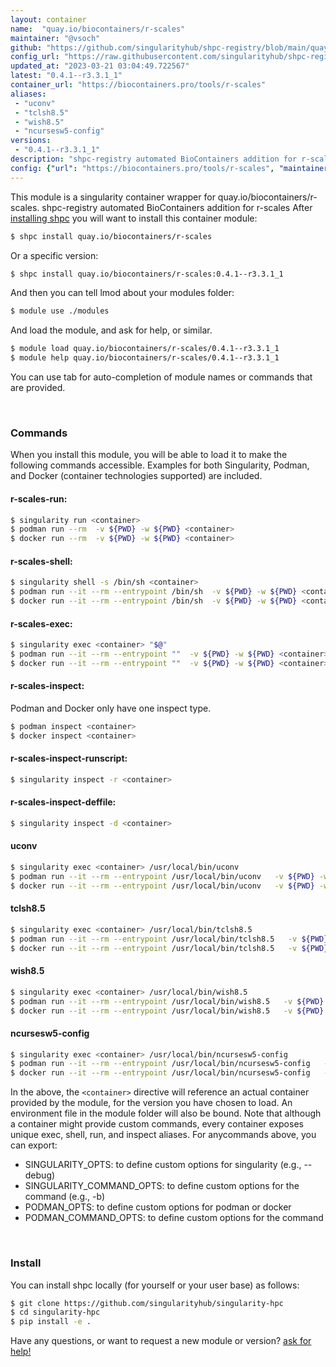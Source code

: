 ```yaml
---
layout: container
name:  "quay.io/biocontainers/r-scales"
maintainer: "@vsoch"
github: "https://github.com/singularityhub/shpc-registry/blob/main/quay.io/biocontainers/r-scales/container.yaml"
config_url: "https://raw.githubusercontent.com/singularityhub/shpc-registry/main/quay.io/biocontainers/r-scales/container.yaml"
updated_at: "2023-03-21 03:04:49.722567"
latest: "0.4.1--r3.3.1_1"
container_url: "https://biocontainers.pro/tools/r-scales"
aliases:
 - "uconv"
 - "tclsh8.5"
 - "wish8.5"
 - "ncursesw5-config"
versions:
 - "0.4.1--r3.3.1_1"
description: "shpc-registry automated BioContainers addition for r-scales"
config: {"url": "https://biocontainers.pro/tools/r-scales", "maintainer": "@vsoch", "description": "shpc-registry automated BioContainers addition for r-scales", "latest": {"0.4.1--r3.3.1_1": "sha256:33fb39cda142b837425d5b159e4d6102ab64ca759ea99fbef1f0e3540d4fadbf"}, "tags": {"0.4.1--r3.3.1_1": "sha256:33fb39cda142b837425d5b159e4d6102ab64ca759ea99fbef1f0e3540d4fadbf"}, "docker": "quay.io/biocontainers/r-scales", "aliases": {"uconv": "/usr/local/bin/uconv", "tclsh8.5": "/usr/local/bin/tclsh8.5", "wish8.5": "/usr/local/bin/wish8.5", "ncursesw5-config": "/usr/local/bin/ncursesw5-config"}}
---
```


This module is a singularity container wrapper for quay.io/biocontainers/r-scales.
shpc-registry automated BioContainers addition for r-scales
After [installing shpc](#install) you will want to install this container module:


```bash
$ shpc install quay.io/biocontainers/r-scales
```

Or a specific version:

```bash
$ shpc install quay.io/biocontainers/r-scales:0.4.1--r3.3.1_1
```

And then you can tell lmod about your modules folder:

```bash
$ module use ./modules
```

And load the module, and ask for help, or similar.

```bash
$ module load quay.io/biocontainers/r-scales/0.4.1--r3.3.1_1
$ module help quay.io/biocontainers/r-scales/0.4.1--r3.3.1_1
```

You can use tab for auto-completion of module names or commands that are provided.

<br>

### Commands

When you install this module, you will be able to load it to make the following commands accessible.
Examples for both Singularity, Podman, and Docker (container technologies supported) are included.

#### r-scales-run:

```bash
$ singularity run <container>
$ podman run --rm  -v ${PWD} -w ${PWD} <container>
$ docker run --rm  -v ${PWD} -w ${PWD} <container>
```

#### r-scales-shell:

```bash
$ singularity shell -s /bin/sh <container>
$ podman run --it --rm --entrypoint /bin/sh  -v ${PWD} -w ${PWD} <container>
$ docker run --it --rm --entrypoint /bin/sh  -v ${PWD} -w ${PWD} <container>
```

#### r-scales-exec:

```bash
$ singularity exec <container> "$@"
$ podman run --it --rm --entrypoint ""  -v ${PWD} -w ${PWD} <container> "$@"
$ docker run --it --rm --entrypoint ""  -v ${PWD} -w ${PWD} <container> "$@"
```

#### r-scales-inspect:

Podman and Docker only have one inspect type.

```bash
$ podman inspect <container>
$ docker inspect <container>
```

#### r-scales-inspect-runscript:

```bash
$ singularity inspect -r <container>
```

#### r-scales-inspect-deffile:

```bash
$ singularity inspect -d <container>
```


#### uconv

```bash
$ singularity exec <container> /usr/local/bin/uconv
$ podman run --it --rm --entrypoint /usr/local/bin/uconv   -v ${PWD} -w ${PWD} <container> -c " $@"
$ docker run --it --rm --entrypoint /usr/local/bin/uconv   -v ${PWD} -w ${PWD} <container> -c " $@"
```


#### tclsh8.5

```bash
$ singularity exec <container> /usr/local/bin/tclsh8.5
$ podman run --it --rm --entrypoint /usr/local/bin/tclsh8.5   -v ${PWD} -w ${PWD} <container> -c " $@"
$ docker run --it --rm --entrypoint /usr/local/bin/tclsh8.5   -v ${PWD} -w ${PWD} <container> -c " $@"
```


#### wish8.5

```bash
$ singularity exec <container> /usr/local/bin/wish8.5
$ podman run --it --rm --entrypoint /usr/local/bin/wish8.5   -v ${PWD} -w ${PWD} <container> -c " $@"
$ docker run --it --rm --entrypoint /usr/local/bin/wish8.5   -v ${PWD} -w ${PWD} <container> -c " $@"
```


#### ncursesw5-config

```bash
$ singularity exec <container> /usr/local/bin/ncursesw5-config
$ podman run --it --rm --entrypoint /usr/local/bin/ncursesw5-config   -v ${PWD} -w ${PWD} <container> -c " $@"
$ docker run --it --rm --entrypoint /usr/local/bin/ncursesw5-config   -v ${PWD} -w ${PWD} <container> -c " $@"
```



In the above, the `<container>` directive will reference an actual container provided
by the module, for the version you have chosen to load. An environment file in the
module folder will also be bound. Note that although a container
might provide custom commands, every container exposes unique exec, shell, run, and
inspect aliases. For anycommands above, you can export:

 - SINGULARITY_OPTS: to define custom options for singularity (e.g., --debug)
 - SINGULARITY_COMMAND_OPTS: to define custom options for the command (e.g., -b)
 - PODMAN_OPTS: to define custom options for podman or docker
 - PODMAN_COMMAND_OPTS: to define custom options for the command

<br>

### Install

You can install shpc locally (for yourself or your user base) as follows:

```bash
$ git clone https://github.com/singularityhub/singularity-hpc
$ cd singularity-hpc
$ pip install -e .
```

Have any questions, or want to request a new module or version? [ask for help!](https://github.com/singularityhub/singularity-hpc/issues)